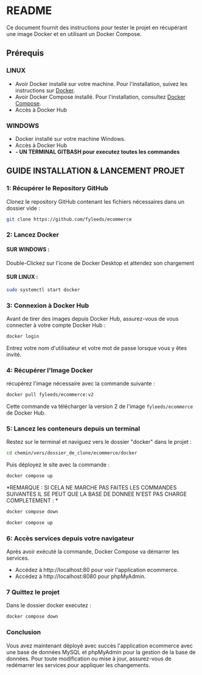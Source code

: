 
# README

Ce document fournit des instructions pour tester le projet en récupérant une image Docker et en utilisant un Docker Compose.

## Prérequis 

### LINUX

- Avoir Docker installé sur votre machine. Pour l'installation, suivez les instructions sur [Docker](https://docs.docker.com/get-docker/).
- Avoir Docker Compose installé. Pour l'installation, consultez [Docker Compose](https://docs.docker.com/compose/install/).
- Accès à Docker Hub 

### WINDOWS

- Docker installé sur votre machine Windows.
- Accès à Docker Hub
- **- UN TERMINAL GITBASH pour executez toutes les commandes**

## GUIDE INSTALLATION & LANCEMENT PROJET

### 1: Récupérer le Repository GitHub

Clonez le repository GitHub contenant les fichiers nécessaires dans un dossier vide :

```bash
git clone https://github.com/fyleeds/ecommerce

```

### 2: Lancez Docker

#### SUR WINDOWS : 

Double-Clickez sur l'icone de Docker Desktop et attendez son chargement

#### SUR LINUX : 

```bash
sudo systemctl start docker
```

### 3: Connexion à Docker Hub

Avant de tirer des images depuis Docker Hub, assurez-vous de vous connecter à votre compte Docker Hub :
```bash
docker login
```
Entrez votre nom d'utilisateur et votre mot de passe lorsque vous y êtes invité.

### 4: Récupérer l'Image Docker

récupérez l'image nécessaire avec la commande suivante :
```bash
docker pull fyleeds/ecommerce:v2
```
Cette commande va télécharger la version 2 de l'image `fyleeds/ecommerce` de Docker Hub.

### 5: Lancez les conteneurs depuis un terminal

Restez sur le terminal et naviguez vers le dossier "docker" dans le projet : 
```bash
cd chemin/vers/dossier_de_clone/ecommerce/docker
```
Puis déployez le site avec la commande : 
```bash
docker compose up 
```

*REMARQUE : SI CELA NE MARCHE PAS FAITES LES COMMANDES SUIVANTES 
IL SE PEUT QUE LA BASE DE DONNEE N'EST PAS CHARGE COMPLETEMENT : *
```bash
docker compose down 
```
```bash
docker compose up
```

### 6: Accès services depuis votre navigateur

Après avoir exécuté la commande, Docker Compose va démarrer les services.

- Accédez à http://localhost:80 pour voir l'application ecommerce.
- Accédez à http://localhost:8080 pour phpMyAdmin.

### 7 Quittez le projet

Dans le dossier docker executez : 
```bash
docker compose down 
```

### Conclusion

Vous avez maintenant déployé avec succès l'application ecommerce avec une base de données MySQL et phpMyAdmin pour la gestion de la base de données. Pour toute modification ou mise à jour, assurez-vous de redémarrer les services pour appliquer les changements.
